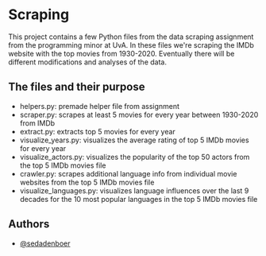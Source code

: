 
# Scraping

This project contains a few Python files from the data scraping assignment from the programming minor at UvA. In these files we're scraping the IMDb website with the top movies from 1930-2020. Eventually there will be different modifications and analyses of the data.

## The files and their purpose
- helpers.py: premade helper file from assignment
- scraper.py: scrapes at least 5 movies for every year between 1930-2020 from IMDb 
- extract.py: extracts top 5 movies for every year
- visualize_years.py: visualizes the average rating of top 5 IMDb movies for every year
- visualize_actors.py: visualizes the popularity of the top 50 actors from the top 5 IMDb movies file
- crawler.py: scrapes additional language info from individual movie websites from the top 5 IMDb movies file
- visualize_languages.py: visualizes language influences over the last 9 decades for the 10 most popular languages in the top 5 IMDb movies file


## Authors

- [@sedadenboer](https://www.github.com/sedadenboer)
